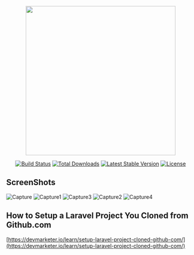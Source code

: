 <p align="center"><img src="https://res.cloudinary.com/dtfbvvkyp/image/upload/v1566331377/laravel-logolockup-cmyk-red.svg" width="400"></p>

<p align="center">
<a href="https://travis-ci.org/laravel/framework"><img src="https://travis-ci.org/laravel/framework.svg" alt="Build Status"></a>
<a href="https://packagist.org/packages/laravel/framework"><img src="https://poser.pugx.org/laravel/framework/d/total.svg" alt="Total Downloads"></a>
<a href="https://packagist.org/packages/laravel/framework"><img src="https://poser.pugx.org/laravel/framework/v/stable.svg" alt="Latest Stable Version"></a>
<a href="https://packagist.org/packages/laravel/framework"><img src="https://poser.pugx.org/laravel/framework/license.svg" alt="License"></a>
</p>

## ScreenShots
![Capture](https://user-images.githubusercontent.com/43567740/68379934-d3931300-0189-11ea-8fdd-adc3f68fbcd3.JPG)
![Capture1](https://user-images.githubusercontent.com/43567740/68380073-1c4acc00-018a-11ea-9869-460956ec42b1.JPG)
![Capture3](https://user-images.githubusercontent.com/43567740/68380074-1ce36280-018a-11ea-9596-1b9ca22b3c43.JPG)
![Capture2](https://user-images.githubusercontent.com/43567740/68380075-1ce36280-018a-11ea-95cf-cd7d4bab95b5.JPG)
![Capture4](https://user-images.githubusercontent.com/43567740/68380077-1ce36280-018a-11ea-8048-f5930c8c6537.JPG)

## How to Setup a Laravel Project You Cloned from Github.com
[https://devmarketer.io/learn/setup-laravel-project-cloned-github-com/](https://devmarketer.io/learn/setup-laravel-project-cloned-github-com/)

